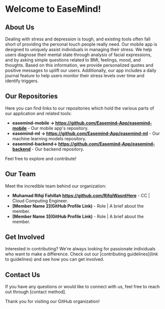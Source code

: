 # Welcome to EaseMind!

## About Us

Dealing with stress and depression is tough, and existing tools often fall short of providing the personal touch people really need. Our mobile app is designed to uniquely assist individuals in managing their stress. We help users diagnose their mental state through analysis of facial expressions, and by asking simple questions related to BMI, feelings, mood, and thoughts. Based on this information, we provide personalized quotes and positive messages to uplift our users. Additionally, our app includes a daily journal feature to help users monitor their stress levels over time and identify triggers.

## Our Repositories

Here you can find links to our repositories which hold the various parts of our application and related tools:

- **easemind-mobile -> https://github.com/Easemind-App/easemind-mobile** - Our mobile app's repository.
- **easemind-ml     -> https://github.com/Easemind-App/easemind-ml** - Our machine learning models repository.
- **easemind-backend-> https://github.com/Easemind-App/easemind-backend** - Our backend repository.

Feel free to explore and contribute!

## Our Team

Meet the incredible team behind our organization:

- **Muhamad Rifqi Fahillah https://github.com/RifqiWasntHere** - CC | Cloud Computing Engineer.
- **[Member Name 2](GitHub Profile Link)** - Role | A brief about the member.
- **[Member Name 3](GitHub Profile Link)** - Role | A brief about the member.

## Get Involved

Interested in contributing? We're always looking for passionate individuals who want to make a difference. Check out our [contributing guidelines](link to guidelines) and see how you can get involved.

## Contact Us

If you have any questions or would like to connect with us, feel free to reach out through [contact method].

Thank you for visiting our GitHub organization!
